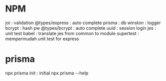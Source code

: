 NPM
============================
joi : validation
@types/express : auto complete
prisma : db
winston : logger
bcrypt : hash pw
@types/bcrypt : auto complete
uuid : session login
jes : unit test
babel : translate jes from common to module
supertest : mempermudah unit test for express

prisma
===============================
npx prisma init : initial
npx prisma --help